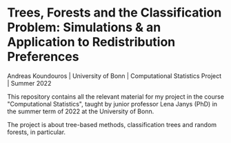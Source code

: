 # Trees, Forests and the Classification Problem: Simulations & an Application to Redistribution Preferences

Andreas Koundouros | University of Bonn | Computational Statistics Project | Summer 2022

This repository contains all the relevant material for my project in the course "Computational Statistics", taught by junior professor Lena Janys (PhD) in the summer term of 2022 at the University of Bonn. 

The project is about tree-based methods, classification trees and random forests, in particular. 
